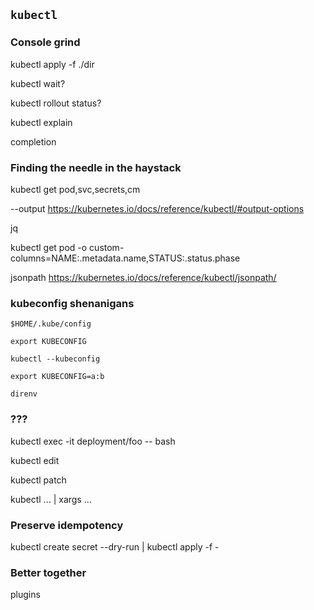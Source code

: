## `kubectl`

### Console grind

kubectl apply -f ./dir

kubectl wait?

kubectl rollout status?

kubectl explain

completion

### Finding the needle in the haystack

kubectl get pod,svc,secrets,cm

--output https://kubernetes.io/docs/reference/kubectl/#output-options

jq

kubectl get pod -o custom-columns=NAME:.metadata.name,STATUS:.status.phase

jsonpath https://kubernetes.io/docs/reference/kubectl/jsonpath/

### kubeconfig shenanigans

`$HOME/.kube/config`

`export KUBECONFIG`

`kubectl --kubeconfig`

`export KUBECONFIG=a:b`

`direnv`

### ???

kubectl exec -it deployment/foo -- bash

kubectl edit

kubectl patch

kubectl ... | xargs ...

### Preserve idempotency

kubectl create secret --dry-run | kubectl apply -f -

### Better together

plugins
